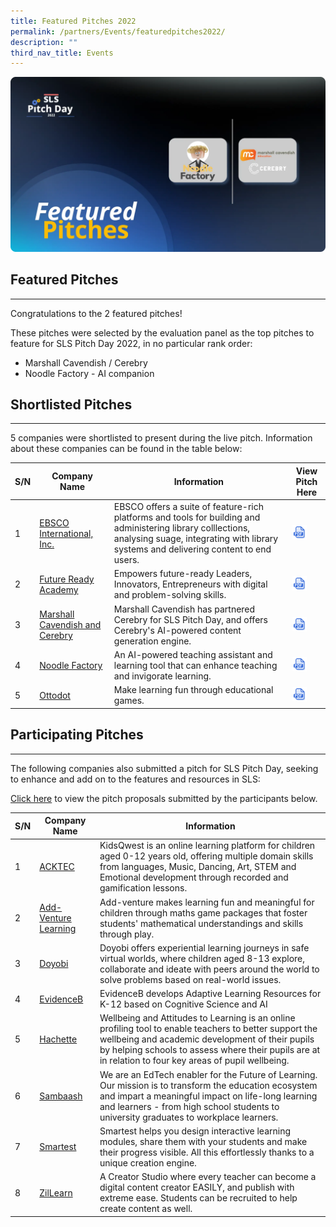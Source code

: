 ```yaml
---
title: Featured Pitches 2022
permalink: /partners/Events/featuredpitches2022/
description: ""
third_nav_title: Events
---
```

![](/images/Media/SLS%20Build%20(Category)/2022PitchDayFeaturedPitches.webp)

<h2>Featured Pitches</h2>
<hr>
 Congratulations to the 2 featured pitches!

 These pitches were selected by the evaluation panel as the top pitches to feature for SLS Pitch Day 2022, in no particular rank order:

- Marshall Cavendish / Cerebry
- Noodle Factory - AI companion
 
<h2> Shortlisted Pitches</h2>
<hr>     

5 companies were shortlisted to present during the live pitch. Information about these companies can be found in the table below:

<table>
  <thead>
    <tr>
      <th>S/N</th>
      <th>Company Name</th>
      <th>Information</th>
      <th>View Pitch Here</th>
    </tr>
  </thead>
  <tbody>
    <tr>
      <td>1</td>
      <td><a target="_blank" href="https://www.ebsco.com">EBSCO International, Inc.</a></td>
      <td>EBSCO offers a suite of feature-rich platforms and tools for building and administering library colllections, analysing suage, integrating with library systems and delivering content to end users.</td>
      <td><a href="https://go.gov.sg/ebsco22" target="_blank"><img src="/images/Assets/PDF32.svg" style="width:50%;"></a></td>
    </tr>
    <tr>
      <td>2</td>
      <td><a target="_blank" href="https://www.futurereadyacademy.com/">Future Ready Academy</a></td>
      <td>Empowers future-ready Leaders, Innovators, Entrepreneurs with digital and problem-solving skills.</td>
      <td><a href="https://go.gov.sg/fra22" target="_blank"><img src="/images/Assets/PDF32.svg" style="width:50%;"></a></td>
    </tr>
    <tr>
      <td>3</td>
      <td><a target="_blank" href="https://youtu.be/qocQgB3xVHg">Marshall Cavendish and Cerebry</a></td>
      <td>Marshall Cavendish has partnered Cerebry for SLS Pitch Day, and offers Cerebry's AI-powered content generation engine.</td>
      <td><a href="https://go.gov.sg/mcc22" target="_blank"><img src="/images/Assets/PDF32.svg" style="width:50%;"></a></td>
    </tr>
    <tr>
      <td>4</td>
      <td><a target="_blank" href="https://www.noodlefactory.ai">Noodle Factory</a></td>
      <td>An AI-powered teaching assistant and learning tool that can enhance teaching and invigorate learning.</td>
      <td><a href="https://go.gov.sg/nf22" target="_blank"><img src="/images/Assets/PDF32.svg" style="width:50%;"></a></td>
    </tr>
    <tr>
      <td>5</td>
      <td><a target="_blank" href="https://www.ottodot.com">Ottodot</a></td>
      <td>Make learning fun through educational games.</td>
      <td><a href="https://go.gov.sg/ottodot22" target="_blank"><img src="/images/Assets/PDF32.svg" style="width:50%;"></a></td>
    </tr>
  </tbody>
</table>

  

<h2> Participating Pitches</h2>
<hr> 

 The following companies also submitted a pitch for SLS Pitch Day, seeking to enhance and add on to the features and resources in SLS:

<a target="_blank" href="https://go.gov.sg/slspd2022-ft">Click here</a> to view the pitch proposals submitted by the participants below.

<table>
  <thead>
    <tr>
      <th>S/N</th>
      <th>Company Name</th>
      <th>Information</th>
    </tr>
  </thead>
  <tbody>
    <tr>
      <td>1</td>
      <td><a target="_blank" href="https://www.acktechnologies.com">ACKTEC</a></td>
      <td>KidsQwest is an online learning platform for children aged 0-12 years old, offering multiple domain skills from languages, Music, Dancing, Art, STEM and Emotional development through recorded and gamification lessons.</td>
    </tr>
    <tr>
      <td>2</td>
      <td><a target="_blank" href="https://www.add-venture.com.sg">Add-Venture Learning</a></td>
      <td>Add-venture makes learning fun and meaningful for children through maths game packages that foster students' mathematical understandings and skills through play.</td>
    </tr>
    <tr>
      <td>3</td>
      <td><a target="_blank" href="https://www.doyobi.com">Doyobi</a></td>
      <td>Doyobi offers experiential learning journeys in safe virtual worlds, where children aged 8-13 explore, collaborate and ideate with peers around the world to solve problems based on real-world issues.</td>
    </tr>
    <tr>
      <td>4</td>
      <td><a target="_blank" href="https://www.evidenceb.com">EvidenceB</a></td>
      <td>EvidenceB develops Adaptive Learning Resources for K-12 based on Cognitive Science and AI</td>
    </tr>
    <tr>
      <td>5</td>
      <td><a target="_blank" href="https://www.hoddereducation.sg">Hachette</a></td>
      <td>Wellbeing and Attitudes to Learning is an online profiling tool to enable teachers to better support the wellbeing and academic development of their pupils by helping schools to assess where their pupils are at in relation to four key areas of pupil wellbeing.</td>
    </tr>
    <tr>
      <td>6</td>
      <td><a target="_blank" href="https://www.sambaash.com">Sambaash</a></td>
      <td>We are an EdTech enabler for the Future of Learning. Our mission is to transform the education ecosystem and impart a meaningful impact on life-long learning and learners - from high school students to university graduates to workplace learners.</td>
    </tr>
    <tr>
      <td>7</td>
      <td><a target="_blank" href="https://smartest.io">Smartest</a></td>
      <td>Smartest helps you design interactive learning modules, share them with your students and make their progress visible. All this effortlessly thanks to a unique creation engine.</td>
    </tr>
    <tr>
      <td>8</td>
      <td><a target="_blank" href="https://www.zillearn.com">ZilLearn</a></td>
      <td>A Creator Studio where every teacher can become a digital content creator EASILY, and publish with extreme ease. Students can be recruited to help create content as well.</td>
    </tr>
  </tbody>
</table>
